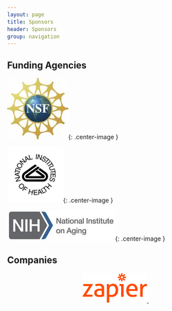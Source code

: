 ```yaml
---
layout: page
title: Sponsors
header: Sponsors
group: navigation
---
```


## Funding Agencies

![nsf](/public/images/NSF_Logo.png){: .center-image }

![nih](/public/images/nih.png){: .center-image }

![nia](/public/images/nia_logo80.jpg){: .center-image }


## Companies
<center><a href="https://zapier.com"><img title="sponsor_zapier" src="/public/images/sponsor_zapier.png" width="150" class="center"> <img/></a></center>
